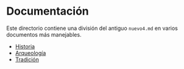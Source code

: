 # Documentación

Este directorio contiene una división del antiguo `nuevo4.md` en varios documentos más manejables.

- [Historia](historia.md)
- [Arqueología](arqueologia.md)
- [Tradición](tradicion.md)
